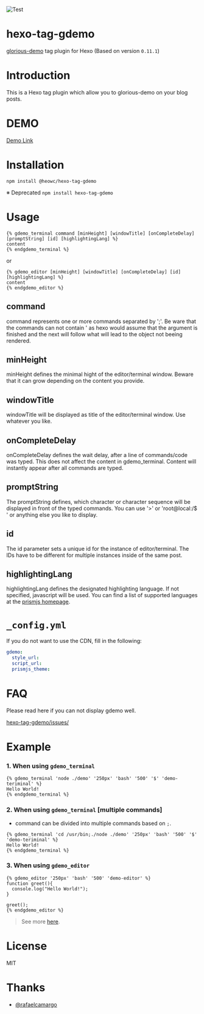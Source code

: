 ![Test](https://github.com/heowc/hexo-tag-gdemo/workflows/Test/badge.svg)

# hexo-tag-gdemo

[glorious-demo](https://github.com/glorious-codes/glorious-demo) tag plugin for Hexo (Based on version `0.11.1`)

# Introduction

This is a Hexo tag plugin which allow you to glorious-demo on your blog posts.

# DEMO

[Demo Link](https://heowc.github.io/2018/11/14/introduction-hexo-tag-gdemo/)

# Installation

```text
npm install @heowc/hexo-tag-gdemo
```

※ Deprecated `npm install hexo-tag-gdemo`

# Usage

```text
{% gdemo_terminal command [minHeight] [windowTitle] [onCompleteDelay] [promptString] [id] [highlightingLang] %}
content
{% endgdemo_terminal %}
```

or

```text
{% gdemo_editor [minHeight] [windowTitle] [onCompleteDelay] [id] [highlightingLang] %}
content
{% endgdemo_editor %}
```

## command

command represents one or more commands separated by ';'. Be ware that the commands can not contain ' as hexo would assume that the argument is finished and the next will follow what will lead to the object not beeing rendered.

## minHeight

minHeight defines the minimal hight of the editor/terminal window. Beware that it can grow depending on the content you provide.

## windowTitle

windowTitle will be displayed as title of the editor/terminal window. Use whatever you like.

## onCompleteDelay

onCompleteDelay defines the wait delay, after a line of commands/code was typed. This does not affect the content in gdemo_terminal. Content will instantly appear after all commands are typed.

## promptString

The promptString defines, which character or character sequence will be displayed in front of the typed commands. You can use '>' or 'root@local:/$ ' or anything else you like to display.

## id

The id parameter sets a unique id for the instance of editor/terminal. The IDs have to be different for multiple instances inside of the same post.

## highlightingLang

highlightingLang defines the designated highlighting language. If not specified, javascript will be used. You can find a list of supported languages at the [prismjs homepage](https://prismjs.com/#supported-languages).

# `_config.yml`

If you do not want to use the CDN, fill in the following:

```yml
gdemo:
  style_url:
  script_url: 
  prismjs_theme:
```

# FAQ

Please read here if you can not display gdemo well.

[hexo-tag-gdemo/issues/](https://github.com/heowc/hexo-tag-gdemo/issues)

# Example

### 1. When using `gdemo_terminal`

```text
{% gdemo_terminal 'node ./demo' '250px' 'bash' '500' '$' 'demo-teriminal' %}
Hello World!
{% endgdemo_terminal %}
```

### 2. When using `gdemo_terminal` [multiple commands]
   
- command can be divided into multiple commands based on `;`.
    
```text
{% gdemo_terminal 'cd /usr/bin;./node ./demo' '250px' 'bash' '500' '$' 'demo-teriminal' %}
Hello World!
{% endgdemo_terminal %}
```

### 3. When using `gdemo_editor`

```text
{% gdemo_editor '250px' 'bash' '500' 'demo-editor' %}
function greet(){
  console.log("Hello World!");
}

greet();
{% endgdemo_editor %}
```

> See more [here](https://github.com/glorious-codes/glorious-demo).

# License

MIT

# Thanks

- [@rafaelcamargo](https://github.com/rafaelcamargo)
